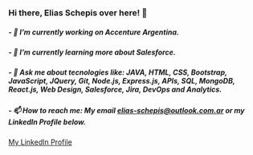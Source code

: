 ### Hi there, Elias Schepis over here! 👋

##### - 🔭 I’m currently working on Accenture Argentina.
##### - 🌱 I’m currently learning more about Salesforce.
##### - 💬 Ask me about tecnologies like: JAVA, HTML, CSS, Bootstrap, JavaScript, JQuery, Git, Node.js, Express.js, APIs, SQL, MongoDB, React.js, Web Design, Salesforce, Jira, DevOps and Analytics.
##### - 📫 How to reach me: My email elias-schepis@outlook.com.ar or my LinkedIn Profile below.




[My LinkedIn Profile](https://www.linkedin.com/in/eliasschepis/ "My LinkedIn Profile")


<!--
**eliasschepis/eliasschepis** is a ✨ _special_ ✨ repository because its `README.md` (this file) appears on your GitHub profile.

Here are some ideas to get you started:

- 🔭 I’m currently working on ...
- 🌱 I’m currently learning ...
- 👯 I’m looking to collaborate on ...
- 🤔 I’m looking for help with ...
- 💬 Ask me about ...
- 📫 How to reach me: ...
- 😄 Pronouns: ...
- ⚡ Fun fact: ...
-->
